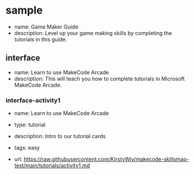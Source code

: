 # sample
* name: Game Maker Guide
* description: Level up your game making skills by completing the tutorials in this guide.

## interface
* name: Learn to use MakeCode Arcade
* description: This will teach you how to complete tutorials in Microsoft MakeCode Arcade.


### interface-activity1

* name: Learn to use MakeCode Arcade
* type: tutorial
* description: Intro to our tutorial cards
* tags: easy

* url: https://raw.githubusercontent.com/KirstyWiv/makecode-skillsmap-test/main/tutorials/activity1.md
